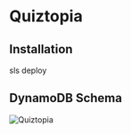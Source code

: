 # Quiztopia

## Installation

sls deploy

## DynamoDB Schema
![Quiztopia](https://github.com/NguyenRobin/Quiztopia-api-aws-serverless/assets/112572624/b40eddb7-5320-4922-a9d4-a064e949c30f)
